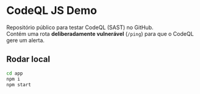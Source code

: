 # CodeQL JS Demo

Repositório público para testar CodeQL (SAST) no GitHub.  
Contém uma rota **deliberadamente vulnerável** (`/ping`) para que o CodeQL gere um alerta.

## Rodar local

```bash
cd app
npm i
npm start
```
